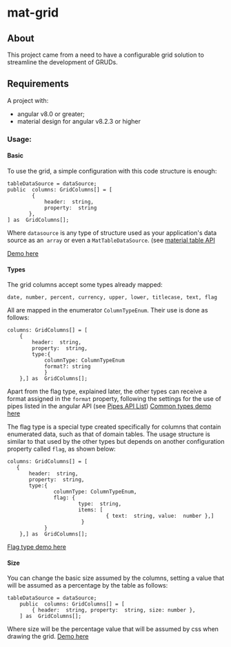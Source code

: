 # mat-grid

## About
This project came from a need to have a configurable grid solution to streamline the development of GRUDs.

## Requirements
A project with:
  - angular v8.0 or greater;
  - material design for angular v8.2.3 or higher

### Usage:
#### Basic
To use the grid, a simple configuration with this code structure is enough:

    tableDataSource = dataSource;
    public  columns: GridColumns[] = [
		    { 
			    header:  string, 
			    property:  string 
		   },
    ] as  GridColumns[];

Where `datasource` is any type of structure used as your application's data source as an` array` or even a `MatTableDataSource`. (see [material table API](https://material.angular.io/components/table/overview) 

[Demo here](https://stackblitz.com/edit/base-example)

#### Types
The grid columns accept some types already mapped:

    date, number, percent, currency, upper, lower, titlecase, text, flag

All are mapped in the enumerator `ColumnTypeEnum`.
Their use is done as follows:

    columns: GridColumns[] = [
        { 
	        header:  string, 
	        property:  string, 
	        type:{ 
		        columnType: ColumnTypeEnum
		        format?: string 
		        } 
        },] as  GridColumns[];
        
Apart from the flag type, explained later, the other types can receive a format assigned in the `format` property, following the settings for the use of pipes listed in the angular API (see [Pipes API List](https://angular.io/api?type=pipe))
[Common types demo here](https://stackblitz.com/edit/type-example)

The flag type is a special type created specifically for columns that contain enumerated data, such as that of domain tables.
The usage structure is similar to that used by the other types but depends on another configuration property called `flag`, as shown below:
    
    columns: GridColumns[] = [
       { 
	       header:  string, 
	       property:  string, 
	       type:{ 
			       columnType: ColumnTypeEnum, 
			       flag: { 
					       type:  string, 
					       items: [
									{ text:  string, value:  number },] 
							} 
				} 
		},] as  GridColumns[];
		
[Flag type demo here](https://stackblitz.com/edit/flag-example)

#### Size
You can change the basic size assumed by the columns, setting a value that will be assumed as a percentage by the table as follows:

    tableDataSource = dataSource;
    	public  columns: GridColumns[] = [
            { header:  string, property:  string, size: number },
        ] as  GridColumns[];

Where size will be the percentage value that will be assumed by css when drawing the grid.
[Demo here](https://stackblitz.com/edit/size-example)
